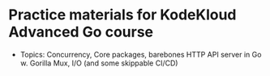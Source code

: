 # Practice materials for KodeKloud Advanced Go course

- Topics: Concurrency, Core packages, barebones HTTP API server in Go w. Gorilla Mux, I/O (and some skippable CI/CD)
